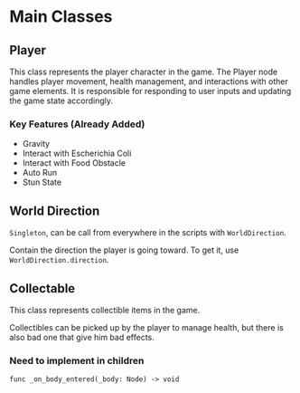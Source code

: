# Main Classes

## Player

This class represents the player character in the game. The Player node handles player movement, health management, and interactions with other game elements. It is responsible for responding to user inputs and updating the game state accordingly.

### Key Features (Already Added)

- Gravity
- Interact with Escherichia Coli
- Interact with Food Obstacle
- Auto Run
- Stun State 

## World Direction

`Singleton`, can be call from everywhere in the scripts with `WorldDirection`.

Contain the direction the player is going toward. To get it, use `WorldDirection.direction`.

## Collectable

This class represents collectible items in the game.

Collectibles can be picked up by the player to manage health, but there is also bad one that give him bad effects.

### Need to implement in children

```gdscript
func _on_body_entered(_body: Node) -> void
```

